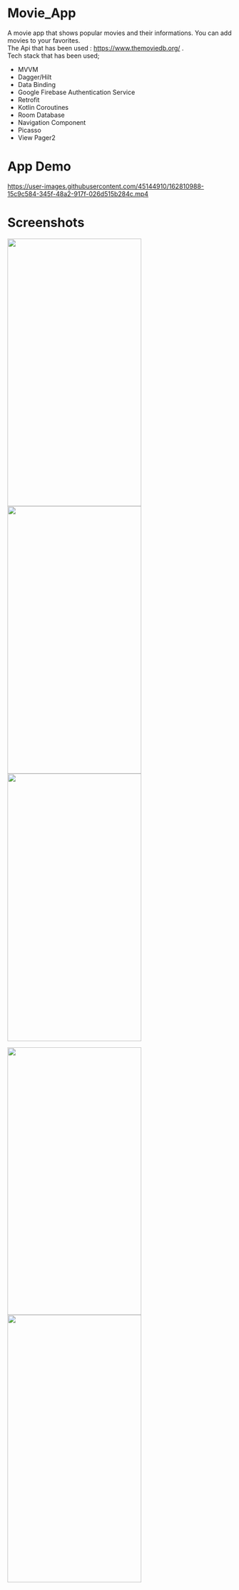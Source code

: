 # Movie_App

A movie app that shows popular movies and their informations. You can add movies to your favorites.<br/>
 The Api that has been used : https://www.themoviedb.org/ . <br/>
Tech stack that has been used;

- MVVM
- Dagger/Hilt
- Data Binding
- Google Firebase Authentication Service
- Retrofit
- Kotlin Coroutines
- Room Database
- Navigation Component
- Picasso
- View Pager2

# App Demo

https://user-images.githubusercontent.com/45144910/162810988-15c9c584-345f-48a2-917f-026d515b284c.mp4

# Screenshots

<p float="left">
  <img src="https://raw.githubusercontent.com/burakyilmazdev/Movie_App/master/Screenshot_20220411_204637.png" width="300" height="600" />
  <img src="https://raw.githubusercontent.com/burakyilmazdev/Movie_App/master/Screenshot_20220411_210817.png" width="300" height="600" /> 
  <img src="https://raw.githubusercontent.com/burakyilmazdev/Movie_App/master/Screenshot_20220411_210705.png" width="300" height="600" />
</p>

<p float="left">
  <img src="https://raw.githubusercontent.com/burakyilmazdev/Movie_App/master/Screenshot_20220411_210858.png" width="300" height="600" />
  <img src="https://raw.githubusercontent.com/burakyilmazdev/Movie_App/master/Screenshot_20220411_210905.png" width="300" height="600" /> 
</p>














